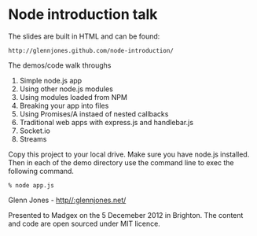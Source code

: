 # Node introduction talk

The slides are built in HTML and can be found: 

    http://glennjones.github.com/node-introduction/

The demos/code walk throughs

1. Simple node.js app
2. Using other node.js modules
3. Using modules loaded from NPM
4. Breaking your app into files
5. Using Promises/A instaed of nested callbacks
6. Traditional web apps with express.js and handlebar.js
7. Socket.io
8. Streams

Copy this project to your local drive. Make sure you have node.js installed. Then in each of the demo directory use the command line to exec the following command.

    % node app.js
    

Glenn Jones - [http//:glennjones.net/](http//:glennjones.net/)

Presented to Madgex on the 5 Decemeber 2012 in Brighton. The content and code are open sourced under MIT licence. 